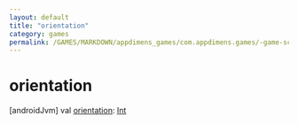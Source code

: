 ```yaml
---
layout: default
title: "orientation"
category: games
permalink: /GAMES/MARKDOWN/appdimens_games/com.appdimens.games/-game-screen-config/orientation.html
---
```


# orientation

[androidJvm]
val [orientation](orientation.md): [Int](https://kotlinlang.org/api/core/kotlin-stdlib/kotlin/-int/index.html)